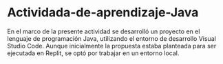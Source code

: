 # Actividada-de-aprendizaje-Java
En el marco de la presente actividad se desarrolló un proyecto en el lenguaje de programación Java, utilizando el entorno de desarrollo Visual Studio Code. Aunque inicialmente la propuesta estaba planteada para ser ejecutada en Replit, se optó por trabajar en un entorno local.
